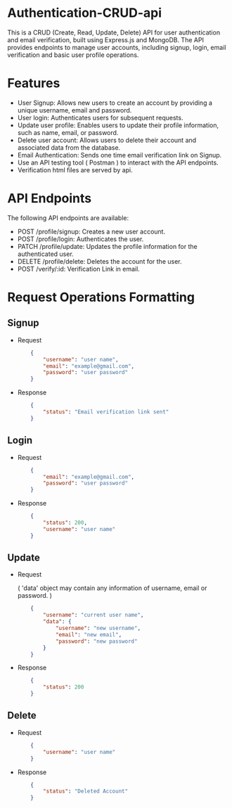 # Authentication-CRUD-api

<p>This is a CRUD (Create, Read, Update, Delete) API for user authentication and email verification, built using Express.js and MongoDB. The API provides endpoints to manage user accounts, including signup, login, email verification and basic user profile operations.</p>

<h1>Features</h1>
<ul>
    <li>User Signup: Allows new users to create an account by providing a unique username, email and password.</li>
    <li>User login: Authenticates users for subsequent requests.</li>
    <li>Update user profile: Enables users to update their profile information, such as name, email, or password.</li>
    <li>Delete user account: Allows users to delete their account and associated data from the database.</li>
    <li>Email Authentication: Sends one time email verification link on Signup.</li>
    <li>Use an API testing tool ( Postman ) to interact with the API endpoints.</li>
    <li>Verification html files are served by api.</li>
</ul>

<h1>API Endpoints</h1>
<p>The following API endpoints are available:</p>
<ul>
    <li>POST /profile/signup: Creates a new user account.</li>
    <li>POST /profile/login: Authenticates the user.</li>
    <li>PATCH /profile/update: Updates the profile information for the authenticated user.</li>
    <li>DELETE /profile/delete: Deletes the account for the user.</li>
    <li>POST /verify/:id: Verification Link in email.</li>
</ul>

<h1>Request Operations Formatting</h1>

## Signup
<ul>

<li>Request</li>

```json
    {
        "username": "user name",
        "email": "example@gmail.com",
        "password": "user password"
    }
```

<li>Response</li>

```json
    {
        "status": "Email verification link sent"
    }
```
</ul>

## Login
<ul>

<li>Request</li>

```json
    {
        "email": "example@gmail.com",
        "password": "user password"
    }
```

<li>Response</li>

```json
    {
        "status": 200,
        "username": "user name"
    }
```

</ul>

## Update
<ul>

<li>Request</li>

<p>( 'data' object may contain any information of username, email or password. )</p>

```json
    {
        "username": "current user name",
        "data": {
            "username": "new username",
            "email": "new email",
            "password": "new password"
        }
    }
```

<li>Response</li>

```json
    {
        "status": 200
    }
```

</ul>

## Delete
<ul>

<li>Request</li>

```json
    {
        "username": "user name"
    }
```

<li>Response</li>

```json
    {
        "status": "Deleted Account"
    }
```

</ul>